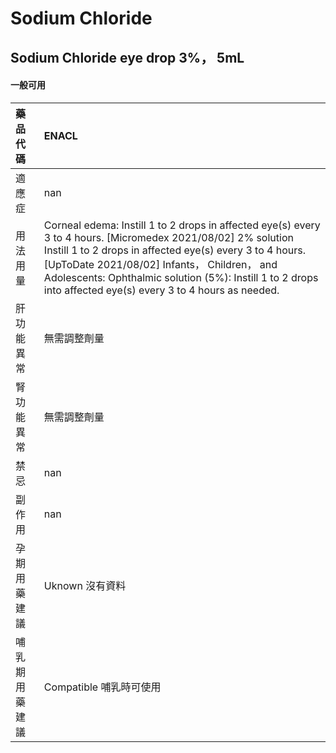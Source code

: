 # Sodium Chloride

## Sodium Chloride eye drop 3%， 5mL

#### 一般可用

| 藥品代碼       | ENACL                                                                                                                                                                                                                                                                                                                                    |
|:---------------|:-----------------------------------------------------------------------------------------------------------------------------------------------------------------------------------------------------------------------------------------------------------------------------------------------------------------------------------------|
| 適應症         | nan                                                                                                                                                                                                                                                                                                                                      |
| 用法用量       | Corneal edema: Instill 1 to 2 drops in affected eye(s) every 3 to 4 hours. [Micromedex 2021/08/02] 2% solution Instill 1 to 2 drops in affected eye(s) every 3 to 4 hours. [UpToDate 2021/08/02] Infants， Children， and Adolescents: Ophthalmic solution (5%): Instill 1 to 2 drops into affected eye(s) every 3 to 4 hours as needed. |
| 肝功能異常     | 無需調整劑量                                                                                                                                                                                                                                                                                                                             |
| 腎功能異常     | 無需調整劑量                                                                                                                                                                                                                                                                                                                             |
| 禁忌           | nan                                                                                                                                                                                                                                                                                                                                      |
| 副作用         | nan                                                                                                                                                                                                                                                                                                                                      |
| 孕期用藥建議   | Uknown 沒有資料                                                                                                                                                                                                                                                                                                                          |
| 哺乳期用藥建議 | Compatible 哺乳時可使用                                                                                                                                                                                                                                                                                                                  |

